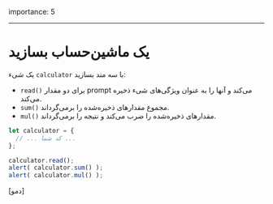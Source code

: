 importance: 5

---

# یک ماشین‌حساب بسازید

یک شیء `calculator` با سه متد بسازید:

- `read()` برای دو مقدار prompt می‌کند و آنها را به عنوان ویژگی‌های شیء ذخیره می‌کند.
- `sum()` مجموع مقدارهای ذخیره‌شده را برمی‌گرداند.
- `mul()` مقدارهای ذخیره‌شده را ضرب می‌کند و نتیجه را برمی‌گرداند.

```js
let calculator = {
  // ... کد شما ...
};

calculator.read();
alert( calculator.sum() );
alert( calculator.mul() );
```

[دمو]
